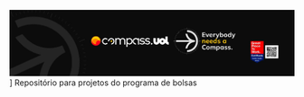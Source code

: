 [![Imagem da Compass](Compass.jpg)](https://compass.uol/en/home/)]
Repositório para projetos do programa de bolsas 
